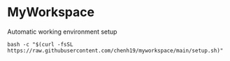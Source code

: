 # MyWorkspace
Automatic working environment setup
```
bash -c "$(curl -fsSL https://raw.githubusercontent.com/chenh19/myworkspace/main/setup.sh)" 

```
